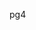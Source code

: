 pg4
<inline-video source="https://player.vimeo.com/video/297190664" width="auto" height="auto" />

<inject key="subscriptionid" enableCopy="false" enableClickToPaste="false" />

<inline-video source="https://www.youtube.com/embed/oUmVFHlwZsI" width="auto" height="auto" />